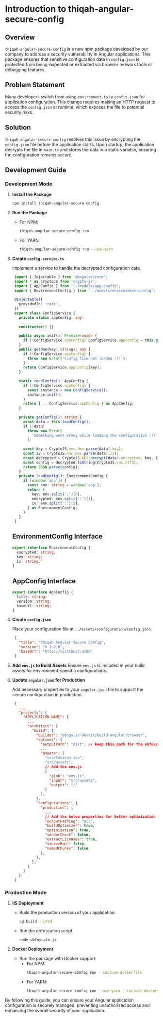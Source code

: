 
# Introduction to thiqah-angular-secure-config

## Overview
`thiqah-angular-secure-config` is a new npm package developed by our company to address a security vulnerability in Angular applications. This package ensures that sensitive configuration data in `config.json` is protected from being inspected or extracted via browser network tools or debugging features.

## Problem Statement
Many developers switch from using `environment.ts` to `config.json` for application configuration. This change requires making an HTTP request to access the `config.json` at runtime, which exposes the file to potential security risks.

## Solution
`thiqah-angular-secure-config` resolves this issue by encrypting the `config.json` file before the application starts. Upon startup, the application decrypts the file in `main.ts` and stores the data in a static variable, ensuring the configuration remains secure.

## Development Guide

### Development Mode

1. **Install the Package**
   ```sh
   npm install thiqah-angular-secure-config
   ```

2. **Run the Package**
   - For NPM:
     ```sh
     thiqah-angular-secure-config run
     ```
   - For YARN:
     ```sh
     thiqah-angular-secure-config run --use-yarn
     ```

3. **Create `config.service.ts`**
   
   Implement a service to handle the decrypted configuration data.

   ```typescript
    import { Injectable } from '@angular/core';
    import * as CryptoJS from 'crypto-js';
    import { AppConfig } from '../models/app-config';
    import { EnvironmentConfig } from '../models/environment-config';
    
    @Injectable({
      providedIn: 'root',
    })
    export class ConfigService {
      private static appConfig: any;
    
      constructor() {}
    
      public async init(): Promise<void> {
        if (!ConfigService.appConfig) ConfigService.appConfig = this.getConfig();
      }
      public getOne(key: string): any {
        if (!ConfigService.appConfig) {
          throw new Error('Config file not loaded !!!');
        }
        return ConfigService.appConfig[key];
      }
    
      static readConfig(): AppConfig {
        if (!ConfigService.appConfig) {
          const instance = new ConfigService();
          instance.init();
        }
        return { ...ConfigService.appConfig } as AppConfig;
      }
    
      private getConfig(): string {
        const data = this.loadConfig();
        if (!data)
          throw new Error(
            'Something went wrong while loading the configuration !!!'
          );
    
        const key = CryptoJS.enc.Hex.parse(data?.key);
        const iv = CryptoJS.enc.Hex.parse(data?.iv);
        const decrypted = CryptoJS.AES.decrypt(data?.encrypted, key, { iv: iv });
        const config = decrypted.toString(CryptoJS.enc.Utf8);
        return JSON.parse(config);
      }
      private loadConfig(): EnvironmentConfig {
        if (window['app']) {
          const env: string = window['app'];
          return {
            key: env.split(':')[0],
            encrypted: env.split(':')[1],
            iv: env.split(':')[2],
          } as EnvironmentConfig;
        }
      }
    }
    ```
    
    ## EnvironmentConfig Interface
    
    ```typescript
    export interface EnvironmentConfig {
      encrypted: string;
      key: string;
      iv: string;
    }
    ```
    
    ## AppConfig Interface
    
    ```typescript
    export interface AppConfig {
      title: string;
      version: string;
      baseUrl: string;
    }
    ```

5. **Create `config.json`**
   
   Place your configuration file at `../assets/configuration/config.json`.
   
   ```json
    {
      "title": "Thiqah Angular Secure Config",
      "version": "V 1.0.0",
      "baseUrl": "http://localhost:4200"
    }

   ```

7. **Add `env.js` to Build Assets**
   Ensure `env.js` is included in your build assets for environment-specific configurations.

8. **Update `angular.json` for Production**
   
   Add necessary properties to your `angular.json` file to support the secure configuration in production.

   
   ```json
    {
      ...
      "projects": {
        "APPLICATION_NAME": {
          ...
          "architect": {
            "build": {
              "builder": "@angular-devkit/build-angular:browser",
              "options": {
                "outputPath": "dist", // keep this path for the obfuscate.js
                ...
                "assets": [
                  "src/favicon.ico",
                  "src/assets",
                  // Add the env.js
                  {
                    "glob": "env.js",
                    "input": "src/assets",
                    "output": "/"
                  }
                ],
              },
              "configurations": {
                "production": {
                  ...
                  // Add the below properties for better optimization
                  "outputHashing": "all",
                  "buildOptimizer": true,
                  "optimization": true,
                  "vendorChunk": false,
                  "extractLicenses": true,
                  "sourceMap": false,
                  "namedChunks": false
                },
              },
            },
          }
        }
      }
    }
   ```


### Production Mode

1. **IIS Deployment**
   - Build the production version of your application:
     ```sh
     ng build --prod
     ```
   - Run the obfuscation script:
     ```sh
     node obfuscate.js
     ```

2. **Docker Deployment**
   - Run the package with Docker support:
     - For NPM:
       ```sh
       thiqah-angular-secure-config run --include-dockerfile
       ```
     - For YARN:
       ```sh
       thiqah-angular-secure-config run --use-yarn --include-dockerfile
       ```

By following this guide, you can ensure your Angular application configuration is securely managed, preventing unauthorized access and enhancing the overall security of your application.
